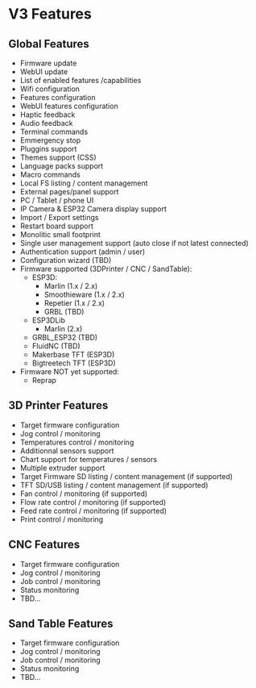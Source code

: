 # V3 Features

## Global Features
* Firmware update
* WebUI update
* List of enabled features /capabilities
* Wifi configuration
* Features configuration
* WebUI features configuration
* Haptic feedback
* Audio feedback
* Terminal commands
* Emmergency stop
* Pluggins support
* Themes support (CSS)
* Language packs support
* Macro commands
* Local FS listing / content management
* External pages/panel support 
* PC / Tablet / phone UI
* IP Camera & ESP32 Camera display support
* Import / Export settings
* Restart board support  
* Monolitic small footprint
* Single user management support (auto close if not latest connected)
* Authentication support (admin / user)
* Configuration wizard (TBD)
* Firmware supported (3DPrinter / CNC / SandTable):
  * ESP3D:
    * Marlin (1.x / 2.x)
    * Smoothieware (1.x / 2.x)
    * Repetier (1.x / 2.x)
    * GRBL (TBD)
  * ESP3DLib
    * Marlin (2.x)
  * GRBL_ESP32 (TBD)
  * FluidNC (TBD)
  * Makerbase TFT (ESP3D)
  * Bigtreetech TFT (ESP3D)
* Firmware NOT yet supported:
  * Reprap
  
## 3D Printer Features
  * Target firmware configuration
  * Jog control / monitoring
  * Temperatures control / monitoring
  * Additionnal sensors support
  * Chart support for temperatures / sensors
  * Multiple extruder support 
  * Target Firmware SD listing / content management (if supported)
  * TFT SD/USB listing / content management (if supported)
  * Fan control / monitoring (if supported)
  * Flow rate control / monitoring (if supported)
  * Feed rate control / monitoring (if supported)
  * Print control / monitoring

## CNC Features
  * Target firmware configuration
  * Jog control / monitoring
  * Job control / monitoring
  * Status monitoring
  * TBD...

## Sand Table Features
  * Target firmware configuration
  * Jog control / monitoring
  * Job control / monitoring
  * Status monitoring
  * TBD...

  
  

